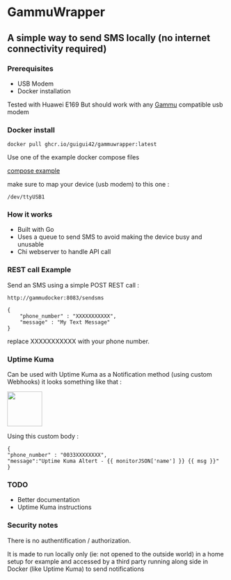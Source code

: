 # GammuWrapper
## A simple way to send SMS locally (no internet connectivity required)

### Prerequisites
- USB Modem
- Docker installation

Tested with Huawei E169 
But should work with any [Gammu](https://wammu.eu/smsd/)  compatible usb modem 

### Docker install

```
docker pull ghcr.io/guigui42/gammuwrapper:latest
```
Use one of the example docker compose files

[compose example](docker_example/docker-compose.yml)

make sure to map your device (usb modem) to this one :
```
/dev/ttyUSB1
```
### How it works
- Built with Go
- Uses a queue to send SMS to avoid making the device busy and unusable
- Chi webserver to handle API call

### REST call Example
Send an SMS using a simple POST REST call :
```
http://gammudocker:8083/sendsms
```

```
{
    "phone_number" : "XXXXXXXXXXX",
    "message" : "My Text Message"
}
```

replace XXXXXXXXXXX with your phone number.

### Uptime Kuma
Can be used with Uptime Kuma as a Notification method (using custom Webhooks)
it looks something like that :

<img src="ttps://github.com/user-attachments/assets/094c0d02-ce5e-4f74-95ed-b42e7929ef18" width="80" />


Using this custom body :
```
{
"phone_number" : "0033XXXXXXXX",
"message":"Uptime Kuma Altert - {{ monitorJSON['name'] }} {{ msg }}"
}
```

### TODO 
- Better documentation
- Uptime Kuma instructions

### Security notes
There is no authentification / authorization.

It is made to run locally only (ie: not opened to the outside world) in a home setup for example and accessed by a third party running along side in Docker (like Uptime Kuma) to send notifications
